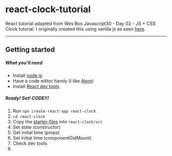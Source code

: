# react-clock-tutorial

React tutorial adapted from Wes Bos Javascript30 - Day 02 - JS + CSS Clock tutorial. I originally created this using vanilla js as seen [here](https://codepen.io/StpCollabr8nLstn/pen/xgOwXz).

---

## Getting started

##### What you'll need

- Install [node.js](https://nodejs.org/en/download/)
- Have a code editor handy (I like [Atom](https://flight-manual.atom.io/getting-started/sections/installing-atom/))
- Install [React dev tools](https://chrome.google.com/webstore/detail/react-developer-tools/fmkadmapgofadopljbjfkapdkoienihi?hl=en)


##### Ready! Set! CODE!!!

1. Run `npx create-react-app react-clock`
2. `cd react-clock`
3. Copy the [starter-files](https://github.com/stpCollabr8nLstn/react-clock-tutorial/tree/master/starter-files) into `react-clock/src`
4. Set state (constructor)
5. Get initial time (props)
6. Set initial time (componentDidMount)
7. Check dev tools
8.
